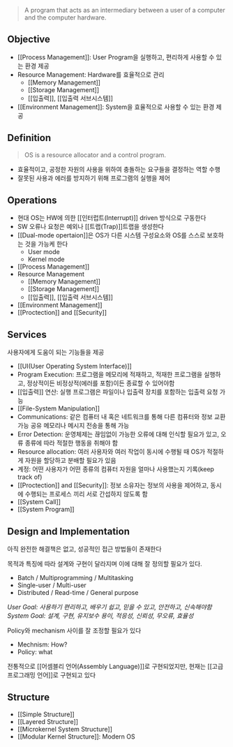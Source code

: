 
> A program that acts as an intermediary between a user of a computer and the computer hardware.


## **Objective**
+ [[Process Management]]: User Program을 실행하고, 편리하게 사용할 수 있는 환경 제공
+ Resource Management: Hardware를 효율적으로 관리
	+ [[Memory Management]]
	+ [[Storage Management]]
	+ [[입출력]], [[입출력 서브시스템]]
+ [[Environment Management]]: System을 효율적으로 사용할 수 있는 환경 제공


## **Definition**
> OS is a resource allocator and a control program. 

+ 효율적이고, 공정한 자원의 사용을 위하여 충돌하는 요구들을 결정하는 역할 수행
+ 잘못된 사용과 에러를 방지하기 위해 프로그램의 실행을 제어


## **Operations**
+ 현대 OS는 HW에 의한 [[인터럽트(Interrupt)]] driven 방식으로 구동한다
+ SW 오류나 요청은 예외나 [[트랩(Trap)]]트랩을 생성한다
+ [[Dual-mode opertaion]]은 OS가 다른 시스템 구성요소와 OS를 스스로 보호하는 것을 가능케 한다
	+ User mode
	+ Kernel mode
+ [[Process Management]]
+ Resource Management
	+ [[Memory Management]]
	+ [[Storage Management]]
	+ [[입출력]], [[입출력 서브시스템]]
+ [[Environment Management]]
+ [[Proctection]] and [[Security]]

## **Services**
사용자에게 도움이 되는 기능들을 제공
+ [[UI(User Operating System Interface)]]
+ Program Execution: 프로그램을 메모리에 적재하고, 적재한 프로그램을 실행하고, 정상적이든 비정상적(에러를 포함)이든 종료할 수 있어야함
+ [[입출력]] 연산: 실행 프로그램은 파일이나 입출력 장치를 포함하는 입출력 요청 가능
+ [[File-System Manipulation]]
+ Communications: 같은 컴퓨터 내 혹은 네트워크를 통해 다른 컴퓨터와 정보 교환 가능
                                공유 메모리나 메시지 전송을 통해 가능
+ Error Detection: 운영체제는 끊임없이 가능한 오류에 대해 인식할 필요가 있고, 오류 종류에 따라 적절한 행동을 취해야 함
+ Resource allocation: 여러 사용자와 여러 작업이 동시에 수행될 때 OS가 적절하게 자원을 할당하고 분배할 필요가 있음
+ 계정: 어떤 사용자가 어떤 종류의 컴퓨터 자원을 얼마나 사용했는지 기록(keep track of)
+ [[Proctection]] and [[Security]]: 정보 소유자는 정보의 사용을 제어하고, 동시에 수행되는 프로세스 끼리 서로 간섭하지 않도록 함
+ [[System Call]]
+ [[System Program]]


## **Design and Implementation**
아직 완전한 해결책은 없고, 성공적인 접근 방법들이 존재한다

목적과 특징에 따라 설계와 구현이 달라지며 이에 대해 잘 정의할 필요가 있다.
+ Batch / Multiprogramming / Multitasking
+ Single-user / Multi-user
+ Distributed / Read-time / General purpose

*User Goal: 사용하기 편리하고, 배우기 쉽고, 믿을 수 있고, 안전하고, 신속해야함
System Goal: 설계, 구현, 유지보수 용이, 적응성, 신뢰성, 무오류, 효율성*

Policy와 mechanism 사이를 잘 조정할 필요가 있다
+ Mechnism: How?
+ Policy: what

전통적으로 [[어셈블리 언어(Assembly Language)]]로 구현되었지만, 현재는 [[고급 프로그래밍 언어]]로 구현되고 있다

## **Structure**
+ [[Simple Structure]]
+ [[Layered Structure]]
+ [[Microkernel System Structure]]
+ [[Modular Kernel Structure]]: Modern OS